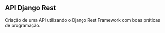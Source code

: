 ## API Django Rest

Criação de uma API utilizando o Django Rest Framework com boas práticas de programação.
